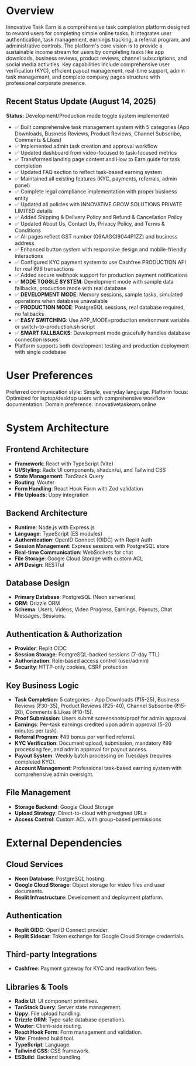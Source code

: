 # Overview

Innovative Task Earn is a comprehensive task completion platform designed to reward users for completing simple online tasks. It integrates user authentication, task management, earnings tracking, a referral program, and administrative controls. The platform's core vision is to provide a sustainable income stream for users by completing tasks like app downloads, business reviews, product reviews, channel subscriptions, and social media activities. Key capabilities include comprehensive user verification (KYC), efficient payout management, real-time support, admin task management, and complete company pages structure with professional corporate presence.

## Recent Status Update (August 14, 2025)
**Status:** Development/Production mode toggle system implemented
- ✅ Built comprehensive task management system with 5 categories (App Downloads, Business Reviews, Product Reviews, Channel Subscribe, Comments & Likes)
- ✅ Implemented admin task creation and approval workflow
- ✅ Updated dashboard from video-focused to task-focused metrics
- ✅ Transformed landing page content and How to Earn guide for task completion
- ✅ Updated FAQ section to reflect task-based earning system
- ✅ Maintained all existing features (KYC, payments, referrals, admin panel)
- ✅ Complete legal compliance implementation with proper business entity
- ✅ Updated all policies with INNOVATIVE GROW SOLUTIONS PRIVATE LIMITED details
- ✅ Added Shipping & Delivery Policy and Refund & Cancellation Policy
- ✅ Updated About Us, Contact Us, Privacy Policy, and Terms & Conditions
- ✅ All pages reflect GST number (06AAGCI9044P1ZZ) and business address
- ✅ Enhanced button system with responsive design and mobile-friendly interactions
- ✅ Configured KYC payment system to use Cashfree PRODUCTION API for real ₹99 transactions
- ✅ Added secure webhook support for production payment notifications
- ✅ **MODE TOGGLE SYSTEM**: Development mode with sample data fallbacks, production mode with real database
- ✅ **DEVELOPMENT MODE**: Memory sessions, sample tasks, simulated operations when database unavailable
- ✅ **PRODUCTION MODE**: PostgreSQL sessions, real database required, no fallbacks
- ✅ **EASY SWITCHING**: Use APP_MODE=production environment variable or switch-to-production.sh script
- ✅ **SMART FALLBACKS**: Development mode gracefully handles database connection issues
- Platform supports both development testing and production deployment with single codebase

# User Preferences

Preferred communication style: Simple, everyday language.
Platform focus: Optimized for laptop/desktop users with comprehensive workflow documentation.
Domain preference: innovativetaskearn.online

# System Architecture

## Frontend Architecture
- **Framework**: React with TypeScript (Vite)
- **UI/Styling**: Radix UI components, shadcn/ui, and Tailwind CSS
- **State Management**: TanStack Query
- **Routing**: Wouter
- **Form Handling**: React Hook Form with Zod validation
- **File Uploads**: Uppy integration

## Backend Architecture
- **Runtime**: Node.js with Express.js
- **Language**: TypeScript (ES modules)
- **Authentication**: OpenID Connect (OIDC) with Replit Auth
- **Session Management**: Express sessions with PostgreSQL store
- **Real-time Communication**: WebSockets for chat
- **File Storage**: Google Cloud Storage with custom ACL
- **API Design**: RESTful

## Database Design
- **Primary Database**: PostgreSQL (Neon serverless)
- **ORM**: Drizzle ORM
- **Schema**: Users, Videos, Video Progress, Earnings, Payouts, Chat Messages, Sessions.

## Authentication & Authorization
- **Provider**: Replit OIDC
- **Session Storage**: PostgreSQL-backed sessions (7-day TTL)
- **Authorization**: Role-based access control (user/admin)
- **Security**: HTTP-only cookies, CSRF protection

## Key Business Logic
- **Task Completion**: 5 categories - App Downloads (₹15-25), Business Reviews (₹30-35), Product Reviews (₹25-40), Channel Subscribe (₹15-20), Comments & Likes (₹10-15).
- **Proof Submission**: Users submit screenshots/proof for admin approval.
- **Earnings**: Per-task earnings credited upon admin approval (5-20 minutes per task).
- **Referral Program**: ₹49 bonus per verified referral.
- **KYC Verification**: Document upload, submission, mandatory ₹99 processing fee, and admin approval for payout access.
- **Payout System**: Weekly batch processing on Tuesdays (requires completed KYC).
- **Account Management**: Professional task-based earning system with comprehensive admin oversight.

## File Management
- **Storage Backend**: Google Cloud Storage
- **Upload Strategy**: Direct-to-cloud with presigned URLs
- **Access Control**: Custom ACL with group-based permissions

# External Dependencies

## Cloud Services
- **Neon Database**: PostgreSQL hosting.
- **Google Cloud Storage**: Object storage for video files and user documents.
- **Replit Infrastructure**: Development and deployment platform.

## Authentication
- **Replit OIDC**: OpenID Connect provider.
- **Replit Sidecar**: Token exchange for Google Cloud Storage credentials.

## Third-party Integrations
- **Cashfree**: Payment gateway for KYC and reactivation fees.

## Libraries & Tools
- **Radix UI**: UI component primitives.
- **TanStack Query**: Server state management.
- **Uppy**: File upload handling.
- **Drizzle ORM**: Type-safe database operations.
- **Wouter**: Client-side routing.
- **React Hook Form**: Form management and validation.
- **Vite**: Frontend build tool.
- **TypeScript**: Language.
- **Tailwind CSS**: CSS framework.
- **ESBuild**: Backend bundling.